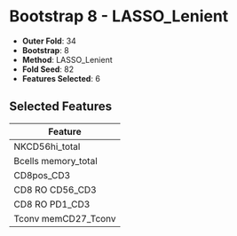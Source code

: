 # Bootstrap 8 - LASSO_Lenient

- **Outer Fold**: 34
- **Bootstrap**: 8
- **Method**: LASSO_Lenient
- **Fold Seed**: 82
- **Features Selected**: 6

## Selected Features

| Feature |
|---------|
| NKCD56hi_total |
| Bcells memory_total |
| CD8pos_CD3 |
| CD8 RO CD56_CD3 |
| CD8 RO PD1_CD3 |
| Tconv memCD27_Tconv |
